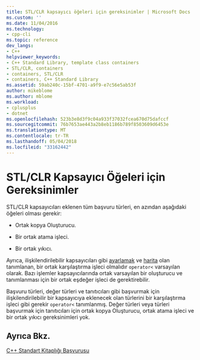 ```yaml
---
title: STL/CLR kapsayıcı öğeleri için gereksinimler | Microsoft Docs
ms.custom: ''
ms.date: 11/04/2016
ms.technology:
- cpp-cli
ms.topic: reference
dev_langs:
- C++
helpviewer_keywords:
- C++ Standard Library, template class containers
- STL/CLR, containers
- containers, STL/CLR
- containers, C++ Standard Library
ms.assetid: 59ab240c-15bf-4701-a9f9-e7c56e5ab53f
author: mikeblome
ms.author: mblome
ms.workload:
- cplusplus
- dotnet
ms.openlocfilehash: 523b3e8d3f9c04a933f37032fcea670d75dafccf
ms.sourcegitcommit: 76b7653ae443a2b8eb1186b789f8503609d6453e
ms.translationtype: MT
ms.contentlocale: tr-TR
ms.lasthandoff: 05/04/2018
ms.locfileid: "33162442"
---
```

# <a name="requirements-for-stlclr-container-elements"></a>STL/CLR Kapsayıcı Öğeleri için Gereksinimler
STL/CLR kapsayıcıları eklenen tüm başvuru türleri, en azından aşağıdaki öğeleri olması gerekir:  
  
-   Ortak kopya Oluşturucu.  
  
-   Bir ortak atama işleci.  
  
-   Bir ortak yıkıcı.  
  
 Ayrıca, ilişkilendirilebilir kapsayıcıları gibi [ayarlamak](../dotnet/set-stl-clr.md) ve [harita](../dotnet/map-stl-clr.md) olan tanımlanan, bir ortak karşılaştırma işleci olmalıdır `operator<` varsayılan olarak. Bazı işlemler kapsayıcılarında ortak varsayılan bir oluşturucu ve tanımlanması için bir ortak eşdeğer işleci de gerektirebilir.  
  
 Başvuru türleri, değer türleri ve tanıtıcıları gibi başvurmak için ilişkilendirilebilir bir kapsayıcıya eklenecek olan türlerini bir karşılaştırma işleci gibi gerekir `operator<` tanımlanmış. Değer türleri veya türleri başvurmak için tanıtıcıları için ortak kopya Oluşturucu, ortak atama işleci ve bir ortak yıkıcı gereksinimleri yok.  
  
## <a name="see-also"></a>Ayrıca Bkz.  
 [C++ Standart Kitaplığı Başvurusu](../standard-library/cpp-standard-library-reference.md)